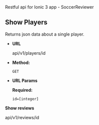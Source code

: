 Restful api for Ionic 3 app - SoccerReviewer

**Show Players**
----
  Returns json data about a single player.

* **URL**

  api/v1/players/id

* **Method:**

  `GET`
  
*  **URL Params**

   **Required:**
 
   `id=[integer]`

**Show reviews**

 api/v1/reviews/id